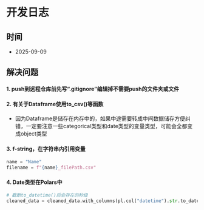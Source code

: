 # 开发日志
## 时间
- 2025-09-09

## 解决问题
#### 1. push到远程仓库前先写“.gitignore”编辑掉不需要push的文件夹或文件
#### 2. 有关于Dataframe使用to_csv()等函数
- 因为Dataframe是储存在内存中的，如果中途需要转成中间数据储存方便纠错，一定要注意一些categorical类型和date类型的变量类型，可能会全都变成object类型
#### 3. f-string，在字符串内引用变量
```python
name = "Name"
filename = f"{name}_filePath.csv"
```
#### 4. Date类型在Polars中
```python
# 截断to_datetime()后会存在的秒级
cleaned_data = cleaned_data.with_columns(pl.col("datetime").str.to_datetime().cast(pl.Date))
```